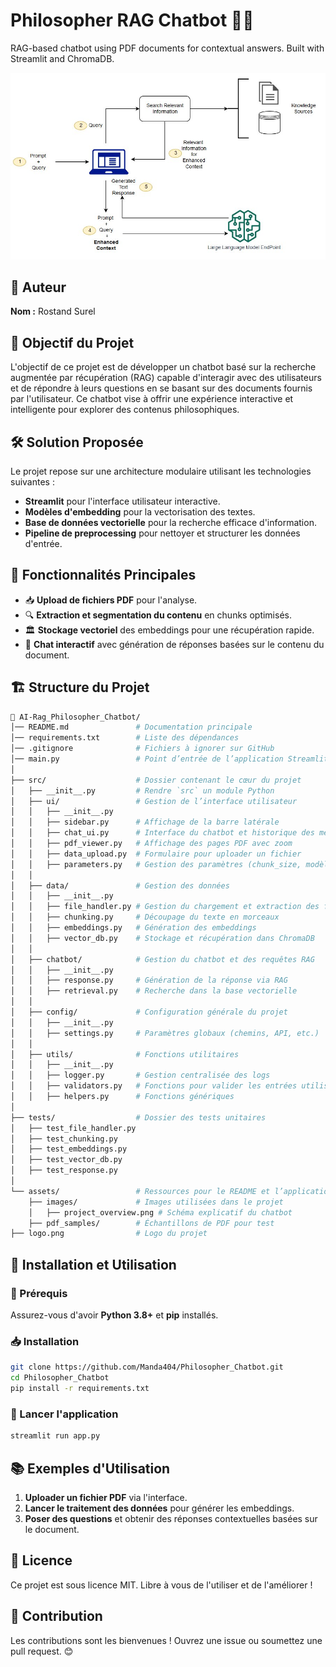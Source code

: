 # Philosopher RAG Chatbot 🧠💬
RAG-based chatbot using PDF documents for contextual answers. Built with Streamlit and ChromaDB.

![Project Overview](assets/images/RAG.jpg)

## 📌 Auteur
**Nom :** Rostand Surel

## 🎯 Objectif du Projet
L'objectif de ce projet est de développer un chatbot basé sur la recherche augmentée par récupération (RAG) capable d'interagir avec des utilisateurs et de répondre à leurs questions en se basant sur des documents fournis par l'utilisateur. Ce chatbot vise à offrir une expérience interactive et intelligente pour explorer des contenus philosophiques.

## 🛠️ Solution Proposée
Le projet repose sur une architecture modulaire utilisant les technologies suivantes :
- **Streamlit** pour l'interface utilisateur interactive.
- **Modèles d'embedding** pour la vectorisation des textes.
- **Base de données vectorielle** pour la recherche efficace d'information.
- **Pipeline de preprocessing** pour nettoyer et structurer les données d'entrée.

## 🚀 Fonctionnalités Principales
- 📥 **Upload de fichiers PDF** pour l'analyse.
- 🔍 **Extraction et segmentation du contenu** en chunks optimisés.
- 🏛 **Stockage vectoriel** des embeddings pour une récupération rapide.
- 🤖 **Chat interactif** avec génération de réponses basées sur le contenu du document.

## 🏗️ Structure du Projet
```bash
📂 AI-Rag_Philosopher_Chatbot/
│── README.md               # Documentation principale
│── requirements.txt        # Liste des dépendances
│── .gitignore              # Fichiers à ignorer sur GitHub
│── main.py                 # Point d’entrée de l’application Streamlit
│
├── src/                    # Dossier contenant le cœur du projet
│   ├── __init__.py         # Rendre `src` un module Python
│   ├── ui/                 # Gestion de l’interface utilisateur
│   │   ├── __init__.py
│   │   ├── sidebar.py      # Affichage de la barre latérale
│   │   ├── chat_ui.py      # Interface du chatbot et historique des messages
│   │   ├── pdf_viewer.py   # Affichage des pages PDF avec zoom
│   │   ├── data_upload.py  # Formulaire pour uploader un fichier
│   │   ├── parameters.py   # Gestion des paramètres (chunk_size, modèle, etc.)
│   │
│   ├── data/               # Gestion des données
│   │   ├── __init__.py
│   │   ├── file_handler.py # Gestion du chargement et extraction des fichiers
│   │   ├── chunking.py     # Découpage du texte en morceaux
│   │   ├── embeddings.py   # Génération des embeddings
│   │   ├── vector_db.py    # Stockage et récupération dans ChromaDB
│   │
│   ├── chatbot/            # Gestion du chatbot et des requêtes RAG
│   │   ├── __init__.py
│   │   ├── response.py     # Génération de la réponse via RAG
│   │   ├── retrieval.py    # Recherche dans la base vectorielle
│   │
│   ├── config/             # Configuration générale du projet
│   │   ├── __init__.py
│   │   ├── settings.py     # Paramètres globaux (chemins, API, etc.)
│   │
│   ├── utils/              # Fonctions utilitaires
│   │   ├── __init__.py
│   │   ├── logger.py       # Gestion centralisée des logs
│   │   ├── validators.py   # Fonctions pour valider les entrées utilisateur
│   │   ├── helpers.py      # Fonctions génériques
│
├── tests/                  # Dossier des tests unitaires
│   ├── test_file_handler.py
│   ├── test_chunking.py
│   ├── test_embeddings.py
│   ├── test_vector_db.py
│   ├── test_response.py
│
└── assets/                 # Ressources pour le README et l’application
    ├── images/             # Images utilisées dans le projet
    │   ├── project_overview.png # Schéma explicatif du chatbot
    ├── pdf_samples/        # Échantillons de PDF pour test
├── logo.png                # Logo du projet
```

## 🔧 Installation et Utilisation
### 📌 Prérequis
Assurez-vous d'avoir **Python 3.8+** et **pip** installés.

### 📥 Installation
```bash
git clone https://github.com/Manda404/Philosopher_Chatbot.git
cd Philosopher_Chatbot
pip install -r requirements.txt
```

### 🚀 Lancer l'application
```bash
streamlit run app.py
```

## 📚 Exemples d'Utilisation
1. **Uploader un fichier PDF** via l'interface.
2. **Lancer le traitement des données** pour générer les embeddings.
3. **Poser des questions** et obtenir des réponses contextuelles basées sur le document.

## 📄 Licence
Ce projet est sous licence MIT. Libre à vous de l'utiliser et de l'améliorer !

## 🤝 Contribution
Les contributions sont les bienvenues ! Ouvrez une issue ou soumettez une pull request. 😊
